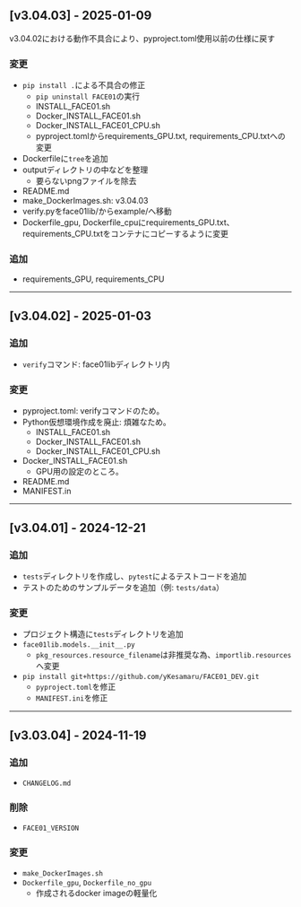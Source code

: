 ## [v3.04.03] - 2025-01-09
v3.04.02における動作不具合により、pyproject.toml使用以前の仕様に戻す

### 変更
- `pip install .`による不具合の修正
  - `pip uninstall FACE01`の実行
  - INSTALL_FACE01.sh
  - Docker_INSTALL_FACE01.sh
  - Docker_INSTALL_FACE01_CPU.sh
  - pyproject.tomlからrequirements_GPU.txt, requirements_CPU.txtへの変更
- Dockerfileに`tree`を追加
- outputディレクトリの中などを整理
  - 要らないpngファイルを除去
- README.md
- make_DockerImages.sh: v3.04.03
- verify.pyをface01lib/からexample/へ移動
- Dockerfile_gpu, Dockerfile_cpuにrequirements_GPU.txt、requirements_CPU.txtをコンテナにコピーするように変更
### 追加
- requirements_GPU, requirements_CPU

---

## [v3.04.02] - 2025-01-03
### 追加
- `verify`コマンド: face01libディレクトリ内
### 変更
- pyproject.toml: verifyコマンドのため。
- Python仮想環境作成を廃止: 煩雑なため。
  - INSTALL_FACE01.sh
  - Docker_INSTALL_FACE01.sh
  - Docker_INSTALL_FACE01_CPU.sh
- Docker_INSTALL_FACE01.sh
  - GPU用の設定のところ。
- README.md
- MANIFEST.in

---

## [v3.04.01] - 2024-12-21
### 追加
- `tests`ディレクトリを作成し、`pytest`によるテストコードを追加
- テストのためのサンプルデータを追加（例: `tests/data`）
### 変更
- プロジェクト構造に`tests`ディレクトリを追加
- `face01lib.models.__init__.py`
  - `pkg_resources.resource_filename`は非推奨な為、`importlib.resources`へ変更
- `pip install git+https://github.com/yKesamaru/FACE01_DEV.git`
  - `pyproject.toml`を修正
  - `MANIFEST.ini`を修正

---

## [v3.03.04] - 2024-11-19
### 追加
- `CHANGELOG.md`
### 削除
- `FACE01_VERSION`
### 変更
- `make_DockerImages.sh`
- `Dockerfile_gpu`, `Dockerfile_no_gpu`
  - 作成されるdocker imageの軽量化
